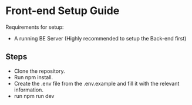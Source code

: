 # Front-end Setup Guide

Requirements for setup:
- A running BE Server (Highly recommended to setup the Back-end first)


## Steps

- Clone the repository.
- Run npm install.
- Create the .env file from the .env.example and fill it with the relevant information.
- run npm run dev